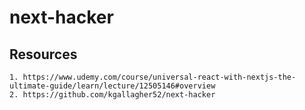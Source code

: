 # next-hacker


## Resources

    1. https://www.udemy.com/course/universal-react-with-nextjs-the-ultimate-guide/learn/lecture/12505146#overview
    2. https://github.com/kgallagher52/next-hacker